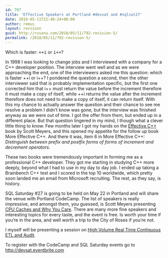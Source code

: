 ```yaml
---
id: 797
title: 'Effective Speakers at Portland #devsat and #sqlsat27'
date: 2010-05-11T22:48:24+00:00
author: remus
layout: revision
guid: http://rusanu.com/2010/05/11/792-revision-5/
permalink: /2010/05/11/792-revision-5/
---
```

Which is faster: <tt>++i</tt> or <tt>i++</tt>?

In 1998 I was looking to change jobs and I interviewed with a company for a C++ developer position. The interview went well and as we were approaching the end, one of the interviewers asked me this question: which is faster ++i or i++? I pondered the question a second, then the other interviewer said that is probably implementation specific, but the first one corrected him that i++ must return the value before the increment therefore it must make a copy of itself, while ++i returns the value after the increment therefore does not need to make a copy of itself, it can return itself. With this my chance to actually answer the question and their chance to see me resolve a problem I didn&#8217;t know was gone, but the interview was finished anyway as we were out of time. I got the offer from them, but ended up in a different place. But that question lingered in my mind, I though what a clever little thing to know. Few months later I got my hands on the <a href="http://www.aristeia.com/books.html" target="_blank">Effective C++</a> book by Scott Meyers, and this opened my appetite for the follow up book More Effective C++. And there it was, item 6 in More Effective C++: _Distinguish between prefix and postfix forms of forms of increment and decrement operators_.

These two books were tremendously important in forming me as a professional C++ developer. They got me starting in studying C++ more deeply, beyond what I had to use in my day to day job. I ended up taking a Brainbench C++ test and I scored in the top 10 worldwide, which pretty soon landed me an email from Microsoft recruiting. The rest, as they say, is history.

SQL Saturday #27 is going to be held on May 22 in Portland and will share the venue with Portland CodeCamp. The list of speakers is really impressive, and amongst them, you guessed, is Scott Meyers presenting <a href="http://portlandcodecamp.org/2010/Sessions/Details/77" target="_blank">CPU Caches and Why You Care</a>. There are many more fine speakers and interesting topics for every taste, and the event is free. Is worth your time if you&#8217;re in the area, and well worth a trip to the City of Roses if you&#8217;re not.

I myself will be presenting a session on <a href="http://sqlsaturday.com/viewsession.aspx?sat=27&#038;sessionid=1708" target="_blank">High Volume Real Time Contiguous ETL and Audit</a>.

To register with the CodeCamp and SQL Saturday events go to <http://devsat.eventbrite.com>